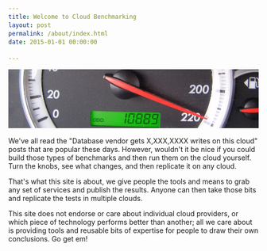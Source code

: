 ```yaml
---
title: Welcome to Cloud Benchmarking
layout: post
permalink: /about/index.html
date: 2015-01-01 00:00:00

---
```


![Go fast](/images/speedometer.jpg)

We've all read the "Database vendor gets X,XXX,XXXX writes on this cloud" posts that are popular these days. However, wouldn't it be nice if you could build those types of benchmarks and then run them on the cloud yourself. Turn the knobs, see what changes, and then replicate it on any cloud.

That's what this site is about, we give people the tools and means to grab any set of services and publish the results. Anyone can then take those bits and replicate the tests in multiple clouds.

This site does not endorse or care about individual cloud providers, or which piece of technology performs better than another; all we care about is providing tools and reusable bits of expertise for people to draw their own conclusions. Go get em!
